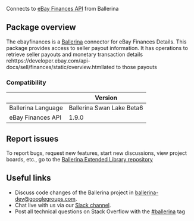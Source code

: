 Connects to [eBay Finances API](https://developer.ebay.com/api-docs/sell/finances/static/overview.html) from Ballerina
## Package overview
The ebayfinances is a [Ballerina](https://ballerina.io/) connector for  eBay Finances Details.
This package provides access to  seller payout information. It has operations to retrieve seller payouts and monetary 
transaction details rehttps://developer.ebay.com/api-docs/sell/finances/static/overview.htmllated to those payouts

### Compatibility
|                               | Version                       |
|-------------------------------|-------------------------------|
| Ballerina Language            | Ballerina Swan Lake Beta6     |
| eBay Finances API             | 1.9.0                         |

## Report issues
To report bugs, request new features, start new discussions, view project boards, etc., go to the [Ballerina Extended Library repository](https://github.com/ballerina-platform/ballerina-extended-library)

## Useful links
- Discuss code changes of the Ballerina project in [ballerina-dev@googlegroups.com](mailto:ballerina-dev@googlegroups.com).
- Chat live with us via our [Slack channel](https://ballerina.io/community/slack/).
- Post all technical questions on Stack Overflow with the [#ballerina](https://stackoverflow.com/questions/tagged/ballerina) tag
